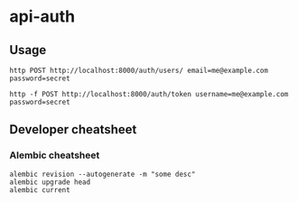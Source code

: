 # api-auth


## Usage

~~~
http POST http://localhost:8000/auth/users/ email=me@example.com password=secret

http -f POST http://localhost:8000/auth/token username=me@example.com password=secret
~~~

## Developer cheatsheet
### Alembic cheatsheet
~~~
alembic revision --autogenerate -m "some desc"
alembic upgrade head
alembic current
~~~